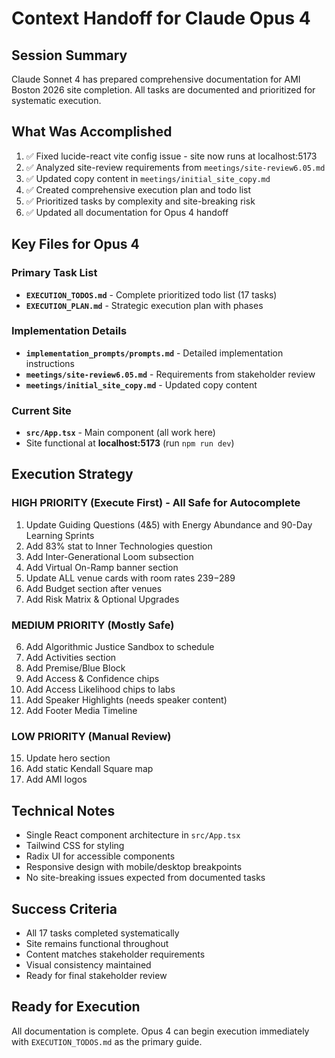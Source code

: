 # Context Handoff for Claude Opus 4

## Session Summary
Claude Sonnet 4 has prepared comprehensive documentation for AMI Boston 2026 site completion. All tasks are documented and prioritized for systematic execution.

## What Was Accomplished
1. ✅ Fixed lucide-react vite config issue - site now runs at localhost:5173
2. ✅ Analyzed site-review requirements from `meetings/site-review6.05.md`
3. ✅ Updated copy content in `meetings/initial_site_copy.md`
4. ✅ Created comprehensive execution plan and todo list
5. ✅ Prioritized tasks by complexity and site-breaking risk
6. ✅ Updated all documentation for Opus 4 handoff

## Key Files for Opus 4

### Primary Task List
- **`EXECUTION_TODOS.md`** - Complete prioritized todo list (17 tasks)
- **`EXECUTION_PLAN.md`** - Strategic execution plan with phases

### Implementation Details  
- **`implementation_prompts/prompts.md`** - Detailed implementation instructions
- **`meetings/site-review6.05.md`** - Requirements from stakeholder review
- **`meetings/initial_site_copy.md`** - Updated copy content

### Current Site
- **`src/App.tsx`** - Main component (all work here)
- Site functional at **localhost:5173** (run `npm run dev`)

## Execution Strategy

### HIGH PRIORITY (Execute First) - All Safe for Autocomplete
1. Update Guiding Questions (4&5) with Energy Abundance and 90-Day Learning Sprints
2. Add 83% stat to Inner Technologies question
3. Add Inter-Generational Loom subsection  
4. Add Virtual On-Ramp banner section
5. Update ALL venue cards with room rates $239-$289
7. Add Budget section after venues
8. Add Risk Matrix & Optional Upgrades

### MEDIUM PRIORITY (Mostly Safe)
6. Add Algorithmic Justice Sandbox to schedule
9. Add Activities section
10. Add Premise/Blue Block
11. Add Access & Confidence chips
12. Add Access Likelihood chips to labs
13. Add Speaker Highlights (needs speaker content)
14. Add Footer Media Timeline

### LOW PRIORITY (Manual Review)
15. Update hero section
16. Add static Kendall Square map  
17. Add AMI logos

## Technical Notes
- Single React component architecture in `src/App.tsx`
- Tailwind CSS for styling
- Radix UI for accessible components
- Responsive design with mobile/desktop breakpoints
- No site-breaking issues expected from documented tasks

## Success Criteria
- All 17 tasks completed systematically
- Site remains functional throughout
- Content matches stakeholder requirements  
- Visual consistency maintained
- Ready for final stakeholder review

## Ready for Execution
All documentation is complete. Opus 4 can begin execution immediately with `EXECUTION_TODOS.md` as the primary guide.